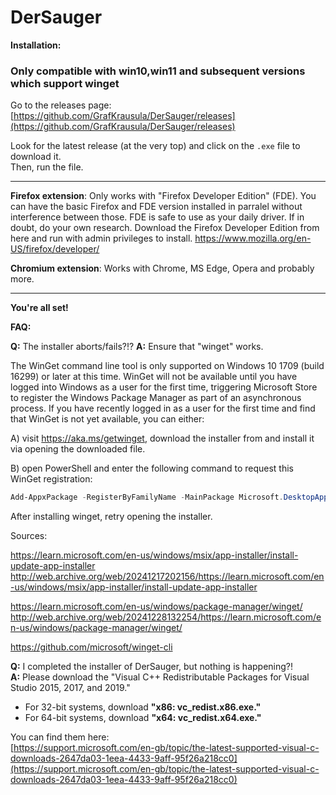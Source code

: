 # DerSauger

**Installation:**

### Only compatible with win10,win11 and subsequent versions which support winget

Go to the releases page:  
[https://github.com/GrafKrausula/DerSauger/releases](https://github.com/GrafKrausula/DerSauger/releases)

Look for the latest release (at the very top) and click on the `.exe` file to download it.  
Then, run the file.

-----------------------------------------

**Firefox extension**:
Only works with "Firefox Developer Edition" (FDE). You can have the basic Firefox and FDE version installed in parralel without interference between those.
FDE is safe to use as your daily driver. If in doubt, do your own research.
Download the Firefox Developer Edition from here and run with admin privileges to install.
https://www.mozilla.org/en-US/firefox/developer/

**Chromium extension**:
Works with Chrome, MS Edge, Opera and probably more.

-----------------------------------------

**You're all set!**


**FAQ:**

**Q:** The installer aborts/fails?!?
**A:** Ensure that "winget" works.

The WinGet command line tool is only supported on Windows 10 1709 (build 16299) or later at this time. WinGet will not be available until you have logged into Windows as a user for the first time, triggering Microsoft Store to register the Windows Package Manager as part of an asynchronous process. If you have recently logged in as a user for the first time and find that WinGet is not yet available, you can either:

A) visit https://aka.ms/getwinget, download the installer from and install it via opening the downloaded file.

B) open PowerShell and enter the following command to request this WinGet registration: 

```Powershell
Add-AppxPackage -RegisterByFamilyName -MainPackage Microsoft.DesktopAppInstaller_8wekyb3d8bbwe
```

After installing winget, retry opening the installer.


Sources:

https://learn.microsoft.com/en-us/windows/msix/app-installer/install-update-app-installer
http://web.archive.org/web/20241217202156/https://learn.microsoft.com/en-us/windows/msix/app-installer/install-update-app-installer

https://learn.microsoft.com/en-us/windows/package-manager/winget/
http://web.archive.org/web/20241228132254/https://learn.microsoft.com/en-us/windows/package-manager/winget/

https://github.com/microsoft/winget-cli


**Q:** I completed the installer of DerSauger, but nothing is happening?!  
**A:** Please download the "Visual C++ Redistributable Packages for Visual Studio 2015, 2017, and 2019."  

- For 32-bit systems, download **"x86: vc_redist.x86.exe."**  
- For 64-bit systems, download **"x64: vc_redist.x64.exe."**  

You can find them here:  
[https://support.microsoft.com/en-gb/topic/the-latest-supported-visual-c-downloads-2647da03-1eea-4433-9aff-95f26a218cc0](https://support.microsoft.com/en-gb/topic/the-latest-supported-visual-c-downloads-2647da03-1eea-4433-9aff-95f26a218cc0)

